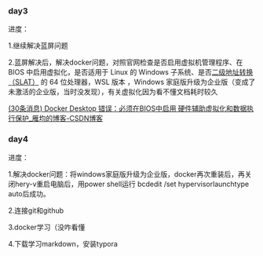 ###  day3

进度：

1.继续解决蓝屏问题

2.蓝屏解决后，解决docker问题，对照官网检查是否启用虚拟机管理程序、在 BIOS 中启用虚拟化，是否适用于 Linux 的 Windows 子系统、是否[二级地址转换 （SLAT）](https://en.wikipedia.org/wiki/Second_Level_Address_Translation) 的 64 位处理器，WSL 版本 ，Windows 家庭版升级为企业版（变成了未激活的企业版，当时没发现），有关虚拟化因为看不懂文档耗时较久



[(30条消息) Docker Desktop 错误：必须在BIOS中启用 硬件辅助虚拟化和数据执行保护_雁均的博客-CSDN博客](https://blog.csdn.net/yanlin01/article/details/131863703?spm=1001.2014.3001.5502)



### day4

进度：

1.解决docker问题：将windows家庭版升级为企业版，docker再次重装后，再关闭hery-v重启电脑后，用power shell运行 bcdedit /set hypervisorlaunchtype auto后成功。

2.连接git和github

3.docker学习（没咋看懂

4.下载学习markdown，安装typora
